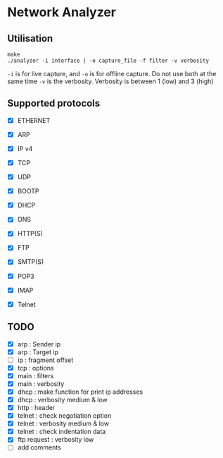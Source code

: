 # Network Analyzer

## Utilisation

    make
    ./analyzer -i interface | -o capture_file -f filter -v verbosity

`-i` is for live capture, and `-o` is for offline capture. Do not use both at the same time
`-v` is the verbosity. Verbosity is between 1 (low) and 3 (high)

## Supported protocols

* [x] ETHERNET
* [x] ARP           
* [x] IP v4         
* [x] TCP
* [x] UDP
* [x] BOOTP
* [x] DHCP
* [x] DNS
* [x] HTTP(S)
* [x] FTP
* [x] SMTP(S)
* [x] POP3
* [x] IMAP
* [x] Telnet


## TODO

* [x] arp : Sender ip
* [x] arp : Target ip
* [ ] ip :  fragment offset
* [x] tcp : options
* [x] main : filters
* [x] main : verbosity
* [x] dhcp : make function for print ip addresses
* [x] dhcp : verbosity medium & low
* [x] http : header
* [x] telnet : check negotiation option
* [x] telnet : verbosity medium & low
* [x] telnet : check indentation data
* [x] ftp request : verbosity low
* [ ] add comments